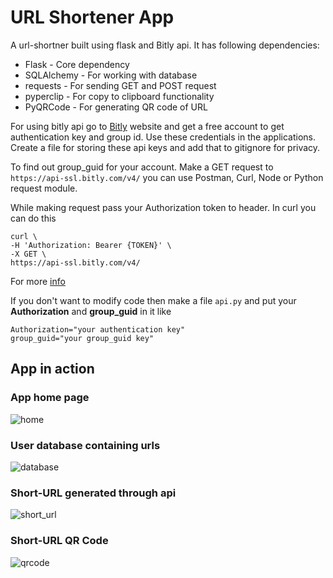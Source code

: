 # URL Shortener App

A url-shortner built using flask and Bitly api. It has following dependencies:

* Flask - Core dependency
* SQLAlchemy - For working with database
* requests - For sending GET and POST request
* pyperclip - For copy to clipboard functionality
* PyQRCode - For generating QR code of URL

For using bitly api go to [Bitly](https://bitly.com/) 
website and get a free account to get authentication key and group id. Use these credentials in the applications. Create a file for storing these api keys
and add that to gitignore for privacy.

To find out group_guid for your account. Make a GET request to
`https://api-ssl.bitly.com/v4/` you can use Postman, Curl, Node or Python request module.

While making request pass your Authorization token to header. In curl you can do this

```
curl \
-H 'Authorization: Bearer {TOKEN}' \
-X GET \
https://api-ssl.bitly.com/v4/
```
For more [info](https://dev.bitly.com/api-reference/#getGroups)

If you don't want to modify code then make a file `api.py` and put your **Authorization** and **group_guid** in it like
```
Authorization="your authentication key"
group_guid="your group_guid key"
```

## App in action

### App home page
![home](https://user-images.githubusercontent.com/62596687/213624221-bba14f00-35dd-4381-820d-adfa641485a6.png)

### User database containing urls
![database](https://user-images.githubusercontent.com/62596687/213624333-9453182c-7081-42b0-abe0-c6e26ad26370.png)

### Short-URL generated through api
![short_url](https://user-images.githubusercontent.com/62596687/213624495-397bd74b-41bc-4e3b-8a13-06681c1aa7e8.png)

### Short-URL QR Code
![qrcode](https://user-images.githubusercontent.com/62596687/213624400-816bd8a3-d673-4d5d-8b15-016a56c1d020.png)
